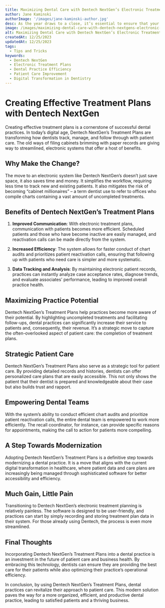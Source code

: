 ```yaml
---
title: Maximizing Dental Care with Dentech NextGen’s Electronic Treatment Plans
author: Jane Kaminski
authorImage: '/images/jane-kaminski-author.jpg'
desc: As the year draws to a close, it’s essential to ensure that your Dentech system is ready for the transition into the new year. Here’s a detailed guide on the recommended procedures for the end of 2023.
image: /images/maximizing-dental-care-with-dentech-nextgens-electronic-treatment-plans.webp
alt: Maximizing Dental Care with Dentech NextGen’s Electronic Treatment Plans
createdAt: 12/25/2023
updatedAt: 12/25/2023
tags:
  - Tips and Tricks
keywords:
  - Dentech NextGen
  - Electronic Treatment Plans
  - Dental Practice Efficiency
  - Patient Care Improvement
  - Digital Transformation in Dentistry
---
```


# Creating Effective Treatment Plans with Dentech NextGen

Creating effective treatment plans is a cornerstone of successful dental practices. In today’s digital age, Dentech NextGen’s Treatment Plans are transforming how dentists track, manage, and follow through with patient care. The old ways of filing cabinets brimming with paper records are giving way to streamlined, electronic systems that offer a host of benefits.

## Why Make the Change?

The move to an electronic system like Dentech NextGen’s doesn’t just save space, it also saves time and money. It simplifies the workflow, requiring less time to track new and existing patients. It also mitigates the risk of becoming “cabinet millionaires” – a term dentist use to refer to offices who compile charts containing a vast amount of uncompleted treatments.

## Benefits of Dentech NextGen’s Treatment Plans

1. **Improved Communication**: With electronic treatment plans, communication with patients becomes more efficient. Scheduled patients and those who have become inactive are easily managed, and reactivation calls can be made directly from the system.

2. **Increased Efficiency**: The system allows for faster conduct of chart audits and prioritizes patient reactivation calls, ensuring that following up with patients who need care is simpler and more systematic.

3. **Data Tracking and Analysis**: By maintaining electronic patient records, practices can instantly analyze case acceptance rates, diagnose trends, and evaluate associates’ performance, leading to improved overall practice health.

## Maximizing Practice Potential

Dentech NextGen’s Treatment Plans help practices become more aware of their potential. By highlighting uncompleted treatments and facilitating follow-ups, dental practices can significantly increase their service to patients and, consequently, their revenue. It’s a strategic move to capture the often-overlooked aspect of patient care: the completion of treatment plans.

## Strategic Patient Care

Dentech NextGen’s Treatment Plans also serve as a strategic tool for patient care. By providing detailed records and histories, dentists can offer personalized care plans that are easily accessible. This not only shows the patient that their dentist is prepared and knowledgeable about their case but also builds trust and rapport.

## Empowering Dental Teams

With the system’s ability to conduct efficient chart audits and prioritize patient reactivation calls, the entire dental team is empowered to work more efficiently. The recall coordinator, for instance, can provide specific reasons for appointments, making the call to action for patients more compelling.

## A Step Towards Modernization

Adopting Dentech NextGen’s Treatment Plans is a definitive step towards modernizing a dental practice. It is a move that aligns with the current digital transformation in healthcare, where patient data and care plans are increasingly being managed through sophisticated software for better accessibility and efficiency.

## Much Gain, Little Pain

Transitioning to Dentech NextGen’s electronic treatment planning is relatively painless. The software is designed to be user-friendly, and practices can start by simply recording and storing treatment plan data in their system. For those already using Dentech, the process is even more streamlined.

## Final Thoughts

Incorporating Dentech NextGen’s Treatment Plans into a dental practice is an investment in the future of patient care and business health. By embracing this technology, dentists can ensure they are providing the best care for their patients while also optimizing their practice’s operational efficiency.

In conclusion, by using Dentech NextGen’s Treatment Plans, dental practices can revitalize their approach to patient care. This modern solution paves the way for a more organized, efficient, and productive dental practice, leading to satisfied patients and a thriving business.

